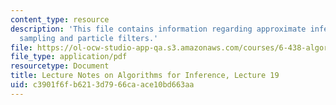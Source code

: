 ```yaml
---
content_type: resource
description: 'This file contains information regarding approximate inference: importance
  sampling and particle filters.'
file: https://ol-ocw-studio-app-qa.s3.amazonaws.com/courses/6-438-algorithms-for-inference-fall-2014/c3901f6fb6213d7966caace10bd663aa_MIT6_438F14_Lec19.pdf
file_type: application/pdf
resourcetype: Document
title: Lecture Notes on Algorithms for Inference, Lecture 19
uid: c3901f6f-b621-3d79-66ca-ace10bd663aa
---
```

